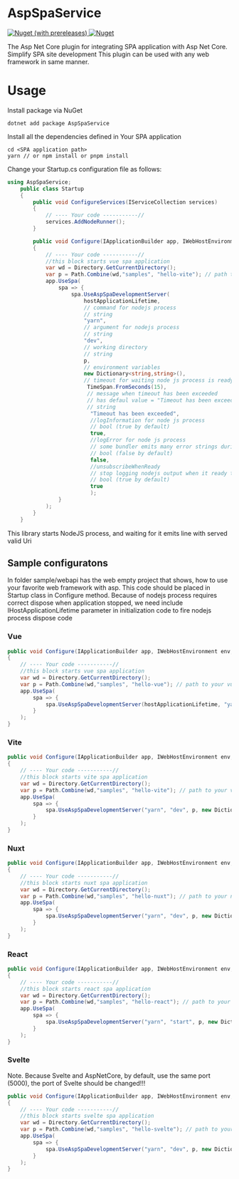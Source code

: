 # AspSpaService

<a href="https://www.nuget.org/packages/AspSpaService">
    <img alt="Nuget (with prereleases)" src="https://img.shields.io/nuget/vpre/AspSpaService">
</a>
<a href="https://www.nuget.org/packages/AspSpaService">
    <img alt="Nuget" src="https://img.shields.io/nuget/dt/AspSpaService">
</a>

The Asp Net Core plugin for integrating SPA application with Asp Net Core.
Simplify SPA site development
This plugin can be used with any web framework in same manner.

# Usage
Install package via NuGet
```
dotnet add package AspSpaService
```
Install all the dependencies defined in Your SPA application
```
cd <SPA application path>
yarn // or npm install or pnpm install
```

Change your Startup.cs configuration file as follows:
```cs
using AspSpaService;
    public class Startup
    {
        public void ConfigureServices(IServiceCollection services)
        {
            // ---- Your code -----------//
            services.AddNodeRunner();
        }

        public void Configure(IApplicationBuilder app, IWebHostEnvironment env, IHostApplicationLifetime hostApplicationLifetime)
        {
            // ---- Your code -----------//
            //this block starts vue spa application
            var wd = Directory.GetCurrentDirectory();
            var p = Path.Combine(wd,"samples", "hello-vite"); // path to your vuejs project
            app.UseSpa(
                spa => {
                    spa.UseAspSpaDevelopmentServer(
                        hostApplicationLifetime,
                        // command for nodejs process
                        // string
                        "yarn",
                        // argument for nodejs process
                        // string
                        "dev",
                        // working directory
                        // string
                        p,
                        // environment variables
                        new Dictionary<string,string>(),
                        // timeout for waiting node js process is ready to use
                         TimeSpan.FromSeconds(15),
                         // message when timeout has been exceeded
                         // has defaul value = "Timeout has been exceeded" (can be ommited!)
                         // string
                          "Timeout has been exceeded",
                          //logInformation for node js process
                          // bool (true by default)
                          true,
                          //logError for node js process
                          // some bundler emits many error strings during compilation
                          // bool (false by default)
                          false,
                          //unsubscribeWhenReady
                          // stop logging nodejs output when it ready to use
                          // bool (true by default)
                          true
                          );
                }
            );
        }
    }

```
This library starts NodeJS process, and waiting for it emits line with served valid Uri

## Sample configuratons
In folder sample/webapi has the web empty project that shows, how to use your favorite web framework with asp.
This code should be placed in Startup class in Configure method.
Because of nodejs process requires correct dispose when application stopped, we need include IHostApplicationLifetime parameter in initialization code to fire nodejs process dispose code
### Vue
```cs
public void Configure(IApplicationBuilder app, IWebHostEnvironment env, IHostApplicationLifetime hostApplicationLifetime)
{
    // ---- Your code -----------//
    //this block starts vue spa application
    var wd = Directory.GetCurrentDirectory();
    var p = Path.Combine(wd,"samples", "hello-vue"); // path to your vuejs project
    app.UseSpa(
        spa => {
            spa.UseAspSpaDevelopmentServer(hostApplicationLifetime, "yarn", "serve", p, new Dictionary<string,string>(), TimeSpan.FromSeconds(15), "Timeout has been exceeded");
        }
    );
}

```
### Vite
```cs
public void Configure(IApplicationBuilder app, IWebHostEnvironment env, IHostApplicationLifetime hostApplicationLifetime)
{
    // ---- Your code -----------//
    //this block starts vite spa application
    var wd = Directory.GetCurrentDirectory();
    var p = Path.Combine(wd,"samples", "hello-vite"); // path to your vitejs project
    app.UseSpa(
        spa => {
            spa.UseAspSpaDevelopmentServer("yarn", "dev", p, new Dictionary<string,string>(), TimeSpan.FromSeconds(15), "Timeout has been exceeded");
        }
    );
}

```
### Nuxt
```cs
public void Configure(IApplicationBuilder app, IWebHostEnvironment env, IHostApplicationLifetime hostApplicationLifetime)
{
    // ---- Your code -----------//
    //this block starts nuxt spa application
    var wd = Directory.GetCurrentDirectory();
    var p = Path.Combine(wd,"samples", "hello-nuxt"); // path to your nuxt project
    app.UseSpa(
        spa => {
            spa.UseAspSpaDevelopmentServer("yarn", "dev", p, new Dictionary<string,string>(), TimeSpan.FromSeconds(15), "Timeout has been exceeded");
        }
    );
}

```
### React
```cs
public void Configure(IApplicationBuilder app, IWebHostEnvironment env,IHostApplicationLifetime hostApplicationLifetime)
{
    // ---- Your code -----------//
    //this block starts react spa application
    var wd = Directory.GetCurrentDirectory();
    var p = Path.Combine(wd,"samples", "hello-react"); // path to your react project
    app.UseSpa(
        spa => {
            spa.UseAspSpaDevelopmentServer("yarn", "start", p, new Dictionary<string,string>(), TimeSpan.FromSeconds(15), "Timeout has been exceeded");
        }
    );
}

```
### Svelte
Note. Because Svelte and AspNetCore, by default, use the same port (5000), the port of Svelte should be changed!!!
```cs
public void Configure(IApplicationBuilder app, IWebHostEnvironment env, IHostApplicationLifetime hostApplicationLifetime)
{
    // ---- Your code -----------//
    //this block starts svelte spa application
    var wd = Directory.GetCurrentDirectory();
    var p = Path.Combine(wd,"samples", "hello-svelte"); // path to your svelte project
    app.UseSpa(
        spa => {
            spa.UseAspSpaDevelopmentServer("yarn", "dev", p, new Dictionary<string,string>(), TimeSpan.FromSeconds(15), "Timeout has been exceeded");
        }
    );
}

```
